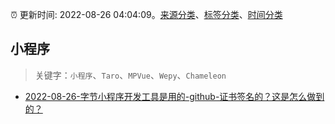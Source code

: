:alarm_clock: 更新时间: 2022-08-26 04:04:09。[来源分类](../README.md)、[标签分类](../TAGS.md)、[时间分类](../TIMELINE.md)

## 小程序


> 关键字：`小程序`、`Taro`、`MPVue`、`Wepy`、`Chameleon`



- [2022-08-26-字节小程序开发工具是用的-github-证书签名的？这是怎么做到的？](https://www.v2ex.com/t/875546) 